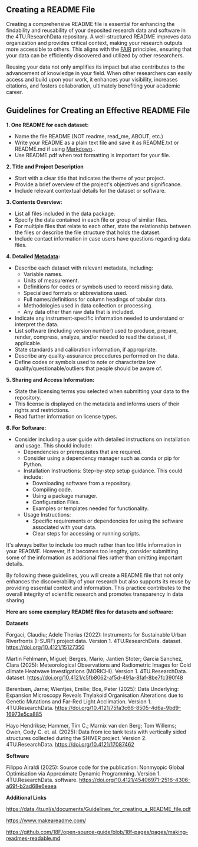 ## Creating a README File

Creating a comprehensive README file is essential for enhancing the findability and reusability of your deposited research data and software in the 4TU.ResearchData repository. A well-structured README improves data organization and provides critical context, making your research outputs more accessible to others. This aligns with the [FAIR](/introduction/fair_data_and_software) principles, ensuring that your data can be efficiently discovered and utilized by other researchers.

Reusing your data not only amplifies its impact but also contributes to the advancement of knowledge in your field. When other researchers can easily access and build upon your work, it enhances your visibility, increases citations, and fosters collaboration, ultimately benefiting your academic career.

## Guidelines for Creating an Effective README File

**1. One README for each dataset:**
* Name the file README (NOT readme, read_me, ABOUT, etc.)
* Write your README as a plain text file and save it as README.txt or README.md if using [Markdown](https://en.wikipedia.org/wiki/Markdown)..
* Use README.pdf when text formatting is important for your file.

**2. Title and Project Description**
* Start with a clear title that indicates the theme of your project.
* Provide a brief overview of the project's objectives and significance.
* Include relevant contextual details for the dataset or software. 

**3. Contents Overview:**
* List all files included in the data package.
* Specify the data contained in each file or group of similar files.
* For multiple files that relate to each other, state the relationship between the files or describe the file structure that holds the dataset.
* Include contact information in case users have questions regarding data files.

**4. Detailed [Metadata](/submission_workflow/data_curation.md#Metadata-Review-Process-Checklist):**
* Describe each dataset with relevant metadata, including:
    * Variable names.
    * Units of measurement.
    * Definitions for codes or symbols used to record missing data.
    * Specialized formats or abbreviations used.
    * Full names/definitions for column headings of tabular data.
    * Methodologies used in data collection or processing.
    * Any data other than raw data that is included.
* Indicate any instrument-specific information needed to understand or interpret the data.
* List software (including version number) used to produce, prepare, render, compress, analyze, and/or needed to read the dataset, if applicable.
* State standards and calibration information, if appropriate.
* Describe any quality-assurance procedures performed on the data.
* Define codes or symbols used to note or characterize low quality/questionable/outliers that people should be aware of.

**5. Sharing and Access Information:**
* State the licensing terms you selected when submitting your data to the repository.
* This license is displayed on the metadata and informs users of their rights and restrictions.
* Read further information on license types.

**6. For Software:**
* Consider including a user guide with detailed instructions on installation and usage. This should include:
    * Dependencies or prerequisites that are required.
    * Consider using a dependency manager such as conda or pip for Python.
    * Installation Instructions: Step-by-step setup guidance. This could include:
        * Downloading software from a repository.
        * Compiling code.
        * Using a package manager.
        * Configuration Files.
        * Examples or templates needed for functionality.
    * Usage Instructions:
        * Specific requirements or dependencies for using the software associated with your data.
        * Clear steps for accessing or running scripts.

It's always better to include too much rather than too little information in your README. However, if it becomes too lengthy, consider submitting some of the information as additional files rather than omitting important details.

By following these guidelines, you will create a README file that not only enhances the discoverability of your research but also supports its reuse by providing essential context and information. This practice contributes to the overall integrity of scientific research and promotes transparency in data sharing.

**Here are some exemplary README files for datasets and software:**

**Datasets**

Forgaci, Claudiu; Adele Therias (2022): Instruments for Sustainable Urban Riverfronts (I-SURF) project data. Version 1. 4TU.ResearchData. dataset. https://doi.org/10.4121/15127350

Martin Fehlmann, Miguel; Berges, Mario; Jantien Stoter; Garcia Sanchez, Clara (2025): Meteorological Observations and Radiometric Images for Cold climate Heatwave Investigations (MORICHI). Version 1. 4TU.ResearchData. dataset. https://doi.org/10.4121/c5fb8062-af5d-491a-8faf-8be7fc390f48

Berentsen, Jarne; Wientjes, Emilie; Bos, Peter (2025): Data Underlying: Expansion Microscopy Reveals Thylakoid Organisation Alterations due to Genetic Mutations and Far-Red Light Acclimation. Version 1. 4TU.ResearchData. https://doi.org/10.4121/75fa3c66-8505-4d6a-9bd9-16973e5ca885

Hayo Hendrikse; Hammer, Tim C.; Marnix van den Berg; Tom Willems; Owen, Cody C. et. al. (2025): Data from ice tank tests with vertically sided structures collected during the SHIVER project. Version 2. 4TU.ResearchData. https://doi.org/10.4121/17087462

**Software**

Filippo Airaldi (2025): Source code for the publication: Nonmyopic Global Optimisation via Approximate Dynamic Programming. Version 1. 4TU.ResearchData. software. https://doi.org/10.4121/45406971-2516-4306-a69f-b2ad68e6eaea

**Additional Links**

https://data.4tu.nl/s/documents/Guidelines_for_creating_a_README_file.pdf

https://www.makeareadme.com/

https://github.com/18F/open-source-guide/blob/18f-pages/pages/making-readmes-readable.md



